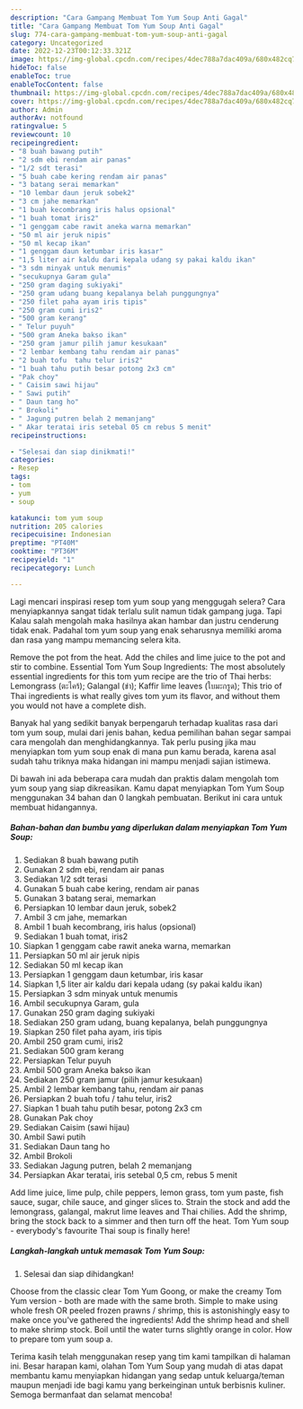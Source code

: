 ```yaml
---
description: "Cara Gampang Membuat Tom Yum Soup Anti Gagal"
title: "Cara Gampang Membuat Tom Yum Soup Anti Gagal"
slug: 774-cara-gampang-membuat-tom-yum-soup-anti-gagal
category: Uncategorized
date: 2022-12-23T00:12:33.321Z
image: https://img-global.cpcdn.com/recipes/4dec788a7dac409a/680x482cq70/tom-yum-soup-foto-resep-utama.jpg
hideToc: false
enableToc: true
enableTocContent: false
thumbnail: https://img-global.cpcdn.com/recipes/4dec788a7dac409a/680x482cq70/tom-yum-soup-foto-resep-utama.jpg
cover: https://img-global.cpcdn.com/recipes/4dec788a7dac409a/680x482cq70/tom-yum-soup-foto-resep-utama.jpg
author: Admin
authorAv: notfound
ratingvalue: 5
reviewcount: 10
recipeingredient:
- "8 buah bawang putih"
- "2 sdm ebi rendam air panas"
- "1/2 sdt terasi"
- "5 buah cabe kering rendam air panas"
- "3 batang serai memarkan"
- "10 lembar daun jeruk sobek2"
- "3 cm jahe memarkan"
- "1 buah kecombrang iris halus opsional"
- "1 buah tomat iris2"
- "1 genggam cabe rawit aneka warna memarkan"
- "50 ml air jeruk nipis"
- "50 ml kecap ikan"
- "1 genggam daun ketumbar iris kasar"
- "1,5 liter air kaldu dari kepala udang sy pakai kaldu ikan"
- "3 sdm minyak untuk menumis"
- "secukupnya Garam gula"
- "250 gram daging sukiyaki"
- "250 gram udang buang kepalanya belah punggungnya"
- "250 filet paha ayam iris tipis"
- "250 gram cumi iris2"
- "500 gram kerang"
- " Telur puyuh"
- "500 gram Aneka bakso ikan"
- "250 gram jamur pilih jamur kesukaan"
- "2 lembar kembang tahu rendam air panas"
- "2 buah tofu  tahu telur iris2"
- "1 buah tahu putih besar potong 2x3 cm"
- "Pak choy"
- " Caisim sawi hijau"
- " Sawi putih"
- " Daun tang ho"
- " Brokoli"
- " Jagung putren belah 2 memanjang"
- " Akar teratai iris setebal 05 cm rebus 5 menit"
recipeinstructions:

- "Selesai dan siap dinikmati!"
categories:
- Resep
tags:
- tom
- yum
- soup

katakunci: tom yum soup 
nutrition: 205 calories
recipecuisine: Indonesian
preptime: "PT40M"
cooktime: "PT36M"
recipeyield: "1"
recipecategory: Lunch

---
```



Lagi mencari inspirasi resep tom yum soup yang menggugah selera? Cara menyiapkannya sangat tidak terlalu sulit namun tidak gampang juga. Tapi Kalau salah mengolah maka hasilnya akan hambar dan justru cenderung tidak enak. Padahal tom yum soup yang enak seharusnya memiliki aroma dan rasa yang mampu memancing selera kita.


Remove the pot from the heat. Add the chiles and lime juice to the pot and stir to combine. Essential Tom Yum Soup Ingredients: The most absolutely essential ingredients for this tom yum recipe are the trio of Thai herbs: Lemongrass (ตะไคร้); Galangal (ข่า); Kaffir lime leaves (ใบมะกรูด); This trio of Thai ingredients is what really gives tom yum its flavor, and without them you would not have a complete dish.

Banyak hal yang sedikit banyak berpengaruh terhadap kualitas rasa dari tom yum soup, mulai dari jenis bahan, kedua pemilihan bahan segar sampai cara mengolah dan menghidangkannya. Tak perlu pusing jika mau menyiapkan tom yum soup enak di mana pun kamu berada, karena asal sudah tahu triknya maka hidangan ini mampu menjadi sajian istimewa.


Di bawah ini ada beberapa cara mudah dan praktis dalam mengolah tom yum soup yang siap dikreasikan. Kamu dapat menyiapkan Tom Yum Soup menggunakan 34 bahan dan 0 langkah pembuatan. Berikut ini cara untuk membuat hidangannya.

<!--inarticleads1-->

##### Bahan-bahan dan bumbu yang diperlukan dalam menyiapkan Tom Yum Soup:

1. Sediakan 8 buah bawang putih
1. Gunakan 2 sdm ebi, rendam air panas
1. Sediakan 1/2 sdt terasi
1. Gunakan 5 buah cabe kering, rendam air panas
1. Gunakan 3 batang serai, memarkan
1. Persiapkan 10 lembar daun jeruk, sobek2
1. Ambil 3 cm jahe, memarkan
1. Ambil 1 buah kecombrang, iris halus (opsional)
1. Sediakan 1 buah tomat, iris2
1. Siapkan 1 genggam cabe rawit aneka warna, memarkan
1. Persiapkan 50 ml air jeruk nipis
1. Sediakan 50 ml kecap ikan
1. Persiapkan 1 genggam daun ketumbar, iris kasar
1. Siapkan 1,5 liter air kaldu dari kepala udang (sy pakai kaldu ikan)
1. Persiapkan 3 sdm minyak untuk menumis
1. Ambil secukupnya Garam, gula
1. Gunakan 250 gram daging sukiyaki
1. Sediakan 250 gram udang, buang kepalanya, belah punggungnya
1. Siapkan 250 filet paha ayam, iris tipis
1. Ambil 250 gram cumi, iris2
1. Sediakan 500 gram kerang
1. Persiapkan  Telur puyuh
1. Ambil 500 gram Aneka bakso ikan
1. Sediakan 250 gram jamur (pilih jamur kesukaan)
1. Ambil 2 lembar kembang tahu, rendam air panas
1. Persiapkan 2 buah tofu / tahu telur, iris2
1. Siapkan 1 buah tahu putih besar, potong 2x3 cm
1. Gunakan Pak choy
1. Sediakan  Caisim (sawi hijau)
1. Ambil  Sawi putih
1. Sediakan  Daun tang ho
1. Ambil  Brokoli
1. Sediakan  Jagung putren, belah 2 memanjang
1. Persiapkan  Akar teratai, iris setebal 0,5 cm, rebus 5 menit


Add lime juice, lime pulp, chile peppers, lemon grass, tom yum paste, fish sauce, sugar, chile sauce, and ginger slices to. Strain the stock and add the lemongrass, galangal, makrut lime leaves and Thai chilies. Add the shrimp, bring the stock back to a simmer and then turn off the heat. Tom Yum soup - everybody&#39;s favourite Thai soup is finally here! 

<!--inarticleads2-->

##### Langkah-langkah untuk memasak Tom Yum Soup:


1. Selesai dan siap dihidangkan!

Choose from the classic clear Tom Yum Goong, or make the creamy Tom Yum version - both are made with the same broth. Simple to make using whole fresh OR peeled frozen prawns / shrimp, this is astonishingly easy to make once you&#39;ve gathered the ingredients! Add the shrimp head and shell to make shrimp stock. Boil until the water turns slightly orange in color. How to prepare tom yum soup a. 

Terima kasih telah menggunakan resep yang tim kami tampilkan di halaman ini. Besar harapan kami, olahan Tom Yum Soup yang mudah di atas dapat membantu kamu menyiapkan hidangan yang sedap untuk keluarga/teman maupun menjadi ide bagi kamu yang berkeinginan untuk berbisnis kuliner. Semoga bermanfaat dan selamat mencoba!
